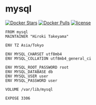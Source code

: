 # mysql
[![Docker Stars](https://img.shields.io/docker/stars/takeyamajp/mysql.svg?style=flat-square)](https://hub.docker.com/r/takeyamajp/mysql/)
[![Docker Pulls](https://img.shields.io/docker/pulls/takeyamajp/mysql.svg?style=flat-square)](https://hub.docker.com/r/takeyamajp/mysql/)
[![license](https://img.shields.io/github/license/takeyamajp/docker-mysql.svg)](https://github.com/takeyamajp/docker-mysql/blob/master/LICENSE)

    FROM mysql  
    MAINTAINER "Hiroki Takeyama"
    
    ENV TZ Asia/Tokyo
    
    ENV MYSQL_CHARSET utf8mb4  
    ENV MYSQL_COLLATION utf8mb4_general_ci
    
    ENV MYSQL_ROOT_PASSWORD root  
    ENV MYSQL_DATABASE db  
    ENV MYSQL_USER user  
    ENV MYSQL_PASSWORD user
    
    VOLUME /var/lib/mysql
    
    EXPOSE 3306
